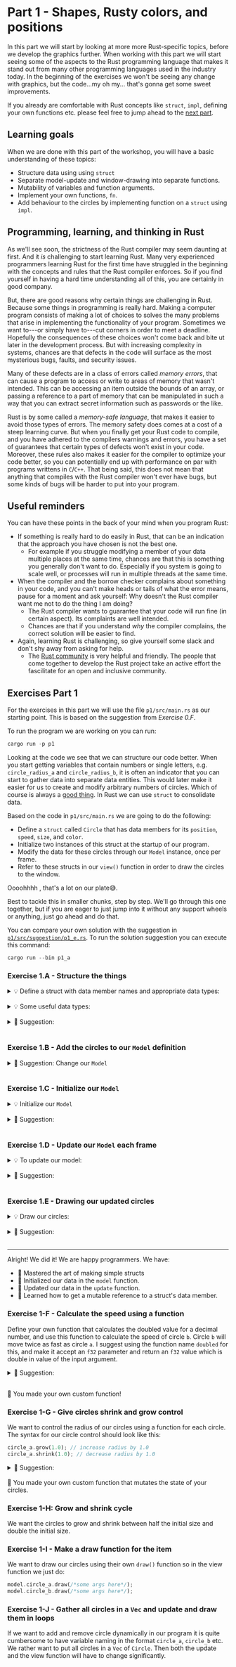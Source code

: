 # Part 1 - Shapes, Rusty colors, and positions

In this part we will start by looking at more more Rust-specific topics, before we develop the graphics further.
When working with this part we will start seeing some of the aspects to the Rust programming language that makes it stand out from many other programming languages used in the industry today.
In the beginning of the exercises we won't be seeing any change with graphics, but the code...my oh my... that's gonna get some sweet improvements.

If you already are comfortable with Rust concepts like `struct`, `impl`, defining your own functions etc.  please feel free to jump ahead to the [next part](./p2/README.md).

## Learning goals
When we are done with this part of the workshop, you will have a basic understanding of these topics:
* Structure data using using `struct`
* Separate model-update and window-drawing into separate functions.
* Mutability of variables and function arguments.
* Implement your own functions, `fn`.
* Add behaviour to the circles by implementing function on a `struct` using `impl`.

## Programming, learning, and thinking in Rust
As we'll see soon, the strictness of the Rust compiler may seem daunting at first.
And it _is_ challenging to start learning Rust.
Many very experienced programmers learning Rust for the first time have struggled in the beginning with the concepts and rules that the Rust compiler enforces.
So if you find yourself in having a hard time understanding all of this, you are certainly in good company.

But, there are good reasons why certain things are challenging in Rust.
Because some things in programming is really hard.
Making a computer program consists of making a lot of choices to solves the many problems that arise in implementing the functionality of your program.
Sometimes we want to---or simply have to---cut corners in order to meet a deadline.
Hopefully the consequences of these choices won't come back and bite ut later in the development process.
But with increasing complexity in systems, chances are that defects in the code will surface as the most mysterious bugs, faults, and security issues.

Many of these defects are in a class of errors called _memory errors_, that can cause a program to access or write to areas of memory that wasn't intended.
This can be accessing an item outside the bounds of an array, or passing a reference to a part of memory that can be manipulated in such a way that you can extract secret information such as passwords or the like.

Rust is by some called a _memory-safe language_, that makes it easier to avoid those types of errors.
The memory safety does comes at a cost of a steep learning curve.
But when you finally get your Rust code to compile, and you have adhered to the compilers warnings and errors, you have a set of guarantees that certain types of defects won't exist in your code.
Moreover, these rules also makes it easier for the compiler to optimize your code better, so you can potentially end up with performance on par with programs writtens in `C`/`C++`.
That being said, this does not mean that anything that compiles with the Rust compiler won't ever have bugs, but some kinds of bugs will be harder to put into your program.


## Useful reminders
You can have these points in the back of your mind when you program Rust:
* If something is really hard to do easily in Rust, that can be an indication that the approach you have chosen is not the best one.
  * For example if you struggle modifying a member of your data multiple places at the same time, chances are that this is something you generally don't want to do. Especially if you system is going to scale well, or processes will run in multiple threads at the same time.
* When the compiler and the borrow checker complains about something in your code, and you can't make heads or tails of what the error means, pause for a moment and ask yourself: Why doesn't the Rust compiler want me not to do the thing I am doing?
  * The Rust compiler wants to guarantee that your code will run fine (in certain aspect). Its complaints are well intended.
  * Chances are that if you understand _why_ the compiler complains, the correct solution will be easier to find.
* Again, learning Rust is challenging, so give yourself some slack and don't shy away from asking for help.
  * The [Rust community](https://www.rust-lang.org/community) is very helpful and friendly. The people that come together to develop the Rust project take an active effort the fascilitate for an open and inclusive community.

## Exercises Part 1
For the exercises in this part we will use the file `p1/src/main.rs` as our starting point.
This is based on the suggestion from _Exercise 0.F_.

To run the program we are working on you can run:

```rust
cargo run -p p1
```

Looking at the code we see that we can structure our code better.
When you start getting variables that contain numbers or single letters, e.g. `circle_radius_a` and `circle_radius_b`, it is often an indicator that you can start to gather data into separate data entities.
This would later make it easier for us to create and modify arbitrary numbers of circles.
Which of course is always a [good thing](https://xkcd.com/974/).
In Rust we can use `struct` to consolidate data.

Based on the code in `p1/src/main.rs` we are going to do the following:
* Define a `struct` called `Circle` that has data members for its `position`, `speed`, `size`, and `color`.
* Initialize two instances of this struct at the startup of our program.
* Modify the data for these circles through our `Model` instance, once per frame.
* Refer to these structs in our `view()` function in order to draw the circles to the window.

Oooohhhh , that's a lot on our plate😅.

Best to tackle this in smaller chunks, step by step.
We'll go through this one together, but if you are eager to just jump into it without any support wheels or anything, just go ahead and do that.

You can compare your own solution with the suggestion in [`p1/src/suggestion/p1_e.rs`](./p1/suggestion/p1_e.rs).
To run the solution suggestion you can execute this command:
```rust
cargo run --bin p1_a
```

### Exercise 1.A - Structure the things

<details><summary>💡 Define a struct with data member names and appropriate data types: </summary>

```rust
//Definition of a struct with a data member `power` that contains a signed 
// 32-bit number.
struct Widget {
  power: i32
}
```

</details>
<br/>

<details><summary>💡 Some useful data types: </summary>
Rust has two main categories of types: primitive types, and custom types.
You can tell them apart by looking at the case of the first letter; if the first letter is lowercase it's a primitive type.
The uppercase types are customly defined most often using <code>struct</code> or <code>enum</code> keywords.

```rust
struct Widget {
  a: i32, //a signed 32-bit number
  b: i64, //a signed 64-bit number
  c: u32, //an unsigned 32-bit number
  d: f32, //a 32-bit decimal number, float
  e: f64, //a 64-bit decimal number, double
  f: String, //a String to store e.g. text data
  g: Vec3, //a 3-dimensional vector, can also be used as position
  h: Vec2, //a 2-dimensional vector,
  i: Point2, //a synonym for Vec2, i.e. they are the same type
  j: Rgb<u8>, //One color type where the RGB values are 8-bit unsigned integers
  k: Rgb<f32>, //A color type where the RGB values are 32-bit floats
}
```

</details>
<br/>


<details><summary>🙈  Suggestion: </summary>

```rust
struct Circle {
    position: Vec2, // this type stores 2 dimensional positions
    speed: f32, // 32-bit float
    radius: f32,
    color: Rgb<u8>, //A color type with 3 8 bit values. One for each color Red, Green and Blue
}
```

</details>
<br/>

### Exercise 1.B - Add the circles to our <code>Model</code> definition
<details><summary>🙈 Suggestion: Change our <code>Model</code> </summary>
We have to change our <code>Model</code> which is currently empty, by adding our circles to it.

```rust
//Use the Model struct to hold the data that we need during the duration of our program
struct Model {
    circle_a: Circle,
    circle_b: Circle,
}
```

</details>
<br/>

### Exercise 1.C - Initialize our <code>Model</code>
<details><summary>💡 Initialize our <code>Model</code> </summary>

Initializing the state takes place in our <code>model</code> function.

</details>
<br/>

<details><summary>🙈 Suggestion: </summary>

```rust
//We use this function to initialize our program's state, i.e. the properties
// for our circles.
//This function is called only once, from the `main` function.
fn model(app: &App) -> Model {
    let r = app.window_rect();
    let radius_a = 50.0;
    let a = Circle {
        position: vec2(r.right() - radius_a, 0.0),
        speed: 1.0,
        radius: radius_a,
        color: MAGENTA,
    };
    let b = Circle {
        position: vec2(r.right() - (a.radius / 2.0), 0.0),
        speed: a.speed * 2.0,
        radius: a.radius / 2.0,
        color: ORANGE,
    };
    //Notice that the last line has no semicolon.
    //This is how we describe what is returned from our function.
    //Looking at the function signatur above, the return type is notated
    // with `-> Model`, so this looks aaaall right.
    Model {
        circle_a: a,
        circle_b: b,
    }
}
```

</details>
<br/>

### Exercise 1.D - Update our `Model` each frame
<details><summary>💡 To update our model: </summary>
We use the <code>update</code> function to update the data in our model.
Notice the function signature:

```rust
fn update(_app: &App, _model: &mut Model, _update: Update)
```

The `&mut` tells ut that we can mutate the contents of our `Model` instance.
Btw. the leading underscore in `_model` is just the programmers way to tell Rust that we are not going to use that parameter in our code, so that rust doesn't warn us about it.
But in this case we are actually going to use it... so...

We can access and modify the data in our model like this:

```rust
let circle = &mut model.circle_a;
circle.speed = 1.1;
```

Also here we need to tell Rust that we want a mutable reference.
Try to write it without the `&mut` part and see what happens.. I dare you.

</details>
<br/>

<details><summary>🙈 Suggestion: </summary>

```rust
//Notice we removed the leading underscore to the `app` and `model`
// parameter. Stricly speaking we aren't required to do this; we could just
// use `_app` inside our function, but the reason for the the leading underscore
// is to tell the Rust compiler that we intend not to use the parameter in our
// code. When we don't prepend an underscore to a parameter name, the compiler
// will warn us, as this may be a cause for bugs.
fn update(app: &App, model: &mut Model, _update: Update) {
    let r = app.window_rect();
    let time = app.time;

    //The `&mut` syntax means that we assign a mutable reference to the 
    // `circle` variable. This means that the circle variable does not own
    // the model.circle_a instance, but rather holds a reference to it. And 
    // since the reference is mutable, it means that we can change the value 
    // of its data members.
    let circle = &mut model.circle_a;
    let ts = time * circle.speed;
    let radius = circle.radius;
    circle.position = vec2(
        map_range( ts.sin(), -1.0, 1.0, r.left() + radius, r.right() - radius ),
        map_range( ts.cos(), -1.0, 1.0, r.bottom() + radius, r.top() - radius ),
        );

    let circle = &mut model.circle_b;
    let ts = time * circle.speed;
    let radius = circle.radius;
    circle.position = vec2(
        map_range( ts.sin(), -1.0, 1.0, r.left() + radius, r.right() - radius ),
        map_range( ts.cos(), -1.0, 1.0, r.bottom() + radius, r.top() - radius ),
        );
}
```

</details>
<br/>


### Exercise 1.E - Drawing our updated circles
<details><summary>💡 Draw our circles: </summary>
We use thew <code>view</code> function only for drawing thing to the window.
Notice the function signature:

```rust
fn update(app: &App, _model: &Model, frame: Frame)
```

We now longer have mutable access to the <code>Model</code> it is read-only,
But our drawing code becomes much simpler and cleaner now:

```rust
let circle = &model.circle_a;
draw.ellipse()
    .xy(circle.position)
    .radius(circle.radius)
    .color(circle.color);
```

</details>
<br/>

<details><summary>🙈 Suggestion: </summary>

```rust
//Since we have done all the modification of state in the update function,
// we can only draw the results here. This design choice separates the view
// from the model.
fn view(app: &App, model: &Model, frame: Frame){
    let draw = app.draw();

    draw.background().color(CYAN);

    //In the update function we accessed `circle_a` using a mutable reference.
    //In this function we assign a read-only reference to `circle_a`, meaning
    // that we can't change its value. Since the parameter, `model &Model`, is 
    // not declared mutable, we wouldn't be able to assign it as a mutable 
    // reference even if we wanted to.
    let circle = &model.circle_a;
    draw.ellipse()
        .xy(circle.position)
        .radius(circle.radius)
        .color(circle.color);

    let circle = &model.circle_b;
    draw.ellipse()
        .xy(circle.position)
        .radius(circle.radius)
        .color(circle.color);

    draw.to_frame(app, &frame).unwrap();
}
```

</details>
<br/>

---

Alright! We did it! We are happy programmers.
We have:
* 🎉 Mastered the art of making simple structs
* 🎉 Initialized our data in the `model` function.
* 🎉 Updated our data in the `update` function.
* 🎉 Learned how to get a mutable reference to a struct's data member.


### Exercise 1-F - Calculate the speed using a function
Define your own function that calculates the doubled value for a decimal number, and use this function to calculate the speed of circle `b`.
Circle `b` will move twice as fast as circle `a`.
I suggest using the function name `doubled` for this, and make it accept an `f32` parameter and return an `f32` value which is double in value of the input argument.

<details><summary>🙈 Suggestion: </summary>

```rust 
// Our doubling function which doubles the f32 value you give it
fn double_it(x: f32) -> f32 {
    x * 2.0
}
//[...snip...]
  fn model(app: &App) -> Model {
      //[...snip...]
      let b = Circle {
          position: vec2(r.right() - (a.radius / 2.0), 0.0),
          speed: double_it(a.speed), // replace this with a call to our new favorite function
          radius: a.radius / 2.0,
          color: ORANGE,
      };
      //[...snip...]
  }
```

</details>
<br/>

🎉 You made your own custom function!

### Exercise 1-G - Give circles shrink and grow control
We want to control the radius of our circles using a function for each circle.
The syntax for our circle control should look like this:

```rust
circle_a.grow(1.0); // increase radius by 1.0
circle_a.shrink(1.0); // decrease radius by 1.0
```

<details><summary>🙈 Suggestion: </summary>

```rust 
//The impl keyword is used to implement functions of structs
impl Circle {
    //The first arg is &mut, which tells us that we intend to modify
    // something in our struct by calling this method
    fn grow(&mut self, by: f32) {
        self.radius += by;
    }
    fn shrink(&mut self, by: f32) {
        self.grow(-by); // call itself with negated value, more DRY
    }
}
```

And let's add the shrink and grow method calls to the <code>update</code> function so that the circle slowly change size over time.

```rust
    let circle = &mut model.circle_a;
    let ts = time * circle.speed;
    circle.grow(0.02); // grow every so little each frame
    let radius = circle.radius;
    circle.position = vec2(
        map_range( ts.sin(), -1.0, 1.0, r.left() + radius, r.right() - radius ),
        map_range( ts.cos(), -1.0, 1.0, r.bottom() + radius, r.top() - radius ),
        );

    let circle = &mut model.circle_b;
    let ts = time * circle.speed;
    circle.shrink(0.01); // shrink ever so ever so litle each frame
    let radius = circle.radius;
    circle.position = vec2(
        map_range( ts.sin(), -1.0, 1.0, r.left() + radius, r.right() - radius ),
        map_range( ts.cos(), -1.0, 1.0, r.bottom() + radius, r.top() - radius ),
        );
```

</details>
<br/>
🎉 You made your own custom function that mutates the state of your circles.

### Exercise 1-H: Grow and shrink cycle
We want the circles to grow and shrink between half the initial size and double the initial size.

### Exercise 1-I - Make a draw function for the item
We want to draw our circles using their own `draw()` function so in the view function we just do:

```rust
model.circle_a.draw(/*some args here*/);
model.circle_b.draw(/*some args here*/);
```

### Exercise 1-J - Gather all circles in a `Vec` and update and draw them in loops
If we want to add and remove circle dynamically in our program it is quite cumbersome to have variable naming in the format `circle_a`, `circle_b` etc.
We rather want to put all circles in a `Vec` of `Circle`.
Then both the update and the view function will have to change significantly.







